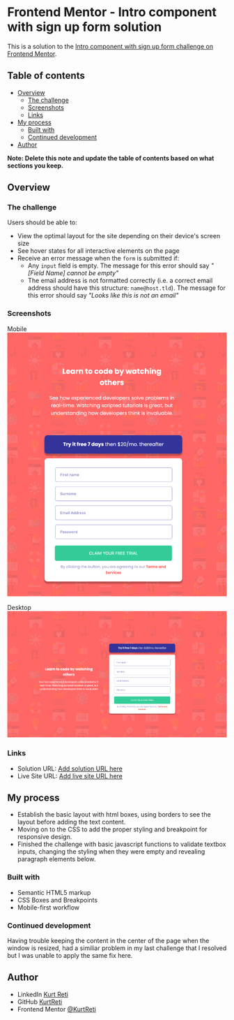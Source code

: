 # Frontend Mentor - Intro component with sign up form solution

This is a solution to the [Intro component with sign up form challenge on Frontend Mentor](https://www.frontendmentor.io/challenges/intro-component-with-signup-form-5cf91bd49edda32581d28fd1).

## Table of contents

- [Overview](#overview)
  - [The challenge](#the-challenge)
  - [Screenshots](#screenshot)
  - [Links](#links)
- [My process](#my-process)
  - [Built with](#built-with)
  - [Continued development](#continued-development)
- [Author](#author)

**Note: Delete this note and update the table of contents based on what sections you keep.**

## Overview

### The challenge

Users should be able to:

- View the optimal layout for the site depending on their device's screen size
- See hover states for all interactive elements on the page
- Receive an error message when the `form` is submitted if:
  - Any `input` field is empty. The message for this error should say *"[Field Name] cannot be empty"*
  - The email address is not formatted correctly (i.e. a correct email address should have this structure: `name@host.tld`). The message for this error should say *"Looks like this is not an email"*

### Screenshots

Mobile
![](images/MobileScreenshot.png)

Desktop
![](images/DesktopScreenshot.png)

### Links

- Solution URL: [Add solution URL here](https://github.com/KurtReti/intro-component-with-signup-form-master)
- Live Site URL: [Add live site URL here](https://kurtreti.github.io/intro-component-with-signup-form-master/)

## My process

- Establish the basic layout with html boxes, using borders to see the layout before adding
the text content.
- Moving on to the CSS to add the proper styling and breakpoint for responsive design.
- Finished the challenge with basic javascript functions to validate textbox inputs, changing the styling when they were empty and revealing paragraph elements below.

### Built with

- Semantic HTML5 markup
- CSS Boxes and Breakpoints
- Mobile-first workflow

### Continued development

Having trouble keeping the content in the center of the page when the window is resized, had a similiar problem in my last challenge that I resolved but 
I was unable to apply the same fix here.

## Author

- LinkedIn [Kurt Reti](https://www.linkedin.com/in/kurt-reti-aa469924a/)
- GitHub [KurtReti](https://github.com/KurtReti)
- Frontend Mentor [@KurtReti](https://www.frontendmentor.io/profile/KurtReti)



